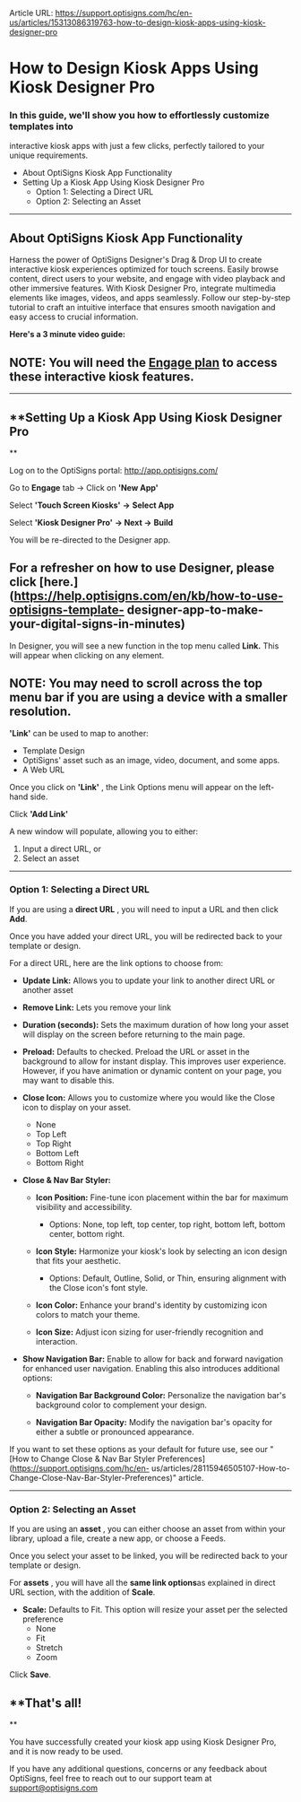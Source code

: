 Article URL: https://support.optisigns.com/hc/en-us/articles/15313086319763-how-to-design-kiosk-apps-using-kiosk-designer-pro

# How to Design Kiosk Apps Using Kiosk Designer Pro

### In this guide, we'll show you how to effortlessly customize templates into
interactive kiosk apps with just a few clicks, perfectly tailored to your
unique requirements.

  * About OptiSigns Kiosk App Functionality
  * Setting Up a Kiosk App Using Kiosk Designer Pro
    * Option 1: Selecting a Direct URL
    * Option 2: Selecting an Asset

* * *

## About OptiSigns Kiosk App Functionality

Harness the power of OptiSigns Designer's Drag & Drop UI to create interactive
kiosk experiences optimized for touch screens. Easily browse content, direct
users to your website, and engage with video playback and other immersive
features. With Kiosk Designer Pro, integrate multimedia elements like images,
videos, and apps seamlessly. Follow our step-by-step tutorial to craft an
intuitive interface that ensures smooth navigation and easy access to crucial
information.

**Here's a 3 minute video guide:**

**NOTE:** You will need the [**Engage
plan**](https://support.optisigns.com/hc/en-us/articles/23565267463315) to
access these interactive kiosk features.  
---  
  
* * *

## **Setting Up a Kiosk App Using Kiosk Designer Pro  
**

Log on to the OptiSigns portal: <http://app.optisigns.com/>

Go to **Engage** tab → Click on **'New App'**

Select **'Touch Screen Kiosks'** **→** **Select App**

Select **'Kiosk Designer Pro'** **→ Next →** **Build**

You will be re-directed to the Designer app.

For a refresher on how to use Designer, please click
**[here.](https://help.optisigns.com/en/kb/how-to-use-optisigns-template-
designer-app-to-make-your-digital-signs-in-minutes)**  
---  
  
In Designer, you will see a new function in the top menu called **Link.** This
will appear when clicking on any element.

**NOTE:** You may need to scroll across the top menu bar if you are using a
device with a smaller resolution.  
---  
  
**'Link'** can be used to map to another:

  * Template Design
  * OptiSigns' asset such as an image, video, document, and some apps.
  * A Web URL

Once you click on **'Link'** , the Link Options menu will appear on the left-
hand side.

Click **'Add Link'**

A new window will populate, allowing you to either:

  1. Input a direct URL, or
  2. Select an asset

* * *

### Option 1: Selecting a Direct URL

If you are using a **direct URL** , you will need to input a URL and then
click **Add**.

Once you have added your direct URL, you will be redirected back to your
template or design.

For a direct URL, here are the link options to choose from:

  * **Update Link:** Allows you to update your link to another direct URL or another asset
  * **Remove Link:** Lets you remove your link
  * **Duration (seconds):** Sets the maximum duration of how long your asset will display on the screen before returning to the main page.
  * **Preload:** Defaults to checked. Preload the URL or asset in the background to allow for instant display. This improves user experience. However, if you have animation or dynamic content on your page, you may want to disable this.
  * **Close Icon:** Allows you to customize where you would like the Close icon to display on your asset. 
    * None
    * Top Left
    * Top Right
    * Bottom Left
    * Bottom Right

  * **Close & Nav Bar Styler:**

    * **Icon Position:** Fine-tune icon placement within the bar for maximum visibility and accessibility.

      * Options: None, top left, top center, top right, bottom left, bottom center, bottom right.

    * **Icon Style:** Harmonize your kiosk's look by selecting an icon design that fits your aesthetic.

      * Options: Default, Outline, Solid, or Thin, ensuring alignment with the Close icon's font style.

    * **Icon Color:** Enhance your brand's identity by customizing icon colors to match your theme.

    * **Icon Size:** Adjust icon sizing for user-friendly recognition and interaction.

  * **Show Navigation Bar:** Enable to allow for back and forward navigation for enhanced user navigation. Enabling this also introduces additional options: 
    * **Navigation Bar Background Color:** Personalize the navigation bar's background color to complement your design.

    * **Navigation Bar Opacity:** Modify the navigation bar's opacity for either a subtle or pronounced appearance.

If you want to set these options as your default for future use, see our "[How
to Change Close & Nav Bar Styler
Preferences](https://support.optisigns.com/hc/en-
us/articles/28115946505107-How-to-Change-Close-Nav-Bar-Styler-Preferences)"
article.

* * *

### Option 2: Selecting an Asset

If you are using an **asset** , you can either choose an asset from within
your library, upload a file, create a new app, or choose a Feeds.

Once you select your asset to be linked, you will be redirected back to your
template or design.

For **assets** , you will have all the **same link options**as explained in
direct URL section, with the addition of **Scale**.

  * **Scale:** Defaults to Fit. This option will resize your asset per the selected preference 
    * None
    * Fit
    * Stretch
    * Zoom

Click **Save**.

## **That's all!  
**

You have successfully created your kiosk app using Kiosk Designer Pro, and it
is now ready to be used.

If you have any additional questions, concerns or any feedback about
OptiSigns, feel free to reach out to our support team at
[support@optisigns.com](mailto:support@optisigns.com)


